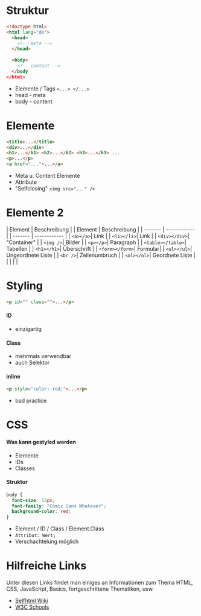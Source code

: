 # Struktur
```html
<!doctype html>
<html lang="de">
  <head>
    <!-- meta -->
  </head>
  
  <body>
    <!-- content -->
  </body
</html>
```

* Elemente / Tags `<...> </...>`
* head - meta
* body - content

# Elemente 
```html
<title>...</title>
<div>...</div>
<h1>...</h1> <h2>...</h2> <h3>...</h3> ...
<p>...</p>
<a href="...">...</a>
```

* Meta u. Content Elemente
* Attribute
* "Selfclosing" `<img src="..." />`

# Elemente 2
| Element | Beschreibung | | Element | Beschreibung |
| ------- | ------------ | | ------- | ------------ |
| `<a></a>`| Link  | | `<li></li>`| Link  |
| `<div></div>`| "Container"  | | `<img />`| Bilder  |
| `<p></p>`| Paragraph  | | `<table></table>`| Tabellen  |
| `<h1></h1>`| Überschrift  | | `<form></form>`| Formular|
| `<ul></ul>`| Ungeordnete Liste  | | `<br />`| Zeilenumbruch  |
| `<ol></ol>`| Geordnete Liste  | | | | |

# Styling
```html 
<p id="" class="">...</p>
```
#### ID 
* einzigartig

#### Class
* mehrmals verwendbar
* auch Selektor

#### inline
```html 
<p style="color: red;">...</p>
```
* bad practice

# CSS
#### Was kann gestyled werden
* Elemente
* IDs
* Classes

#### Struktur
```css
body {
  font-size: 12px;
  font-family: "Comic Sans Whatever";
  background-color: red;
}
```

* Element / ID / Class / Element.Class
* `Attribut: Wert;`
* Verschachtelung möglich

# Hilfreiche Links
Unter diesen Links findet man einiges an Informationen zum Thema HTML, CSS, JavaScript, Basics, fortgeschrittene Thematiken, usw. 
- [Selfhtml Wiki](https://wiki.selfhtml.org/)
- [W3C Schools](http://www.w3schools.com/)